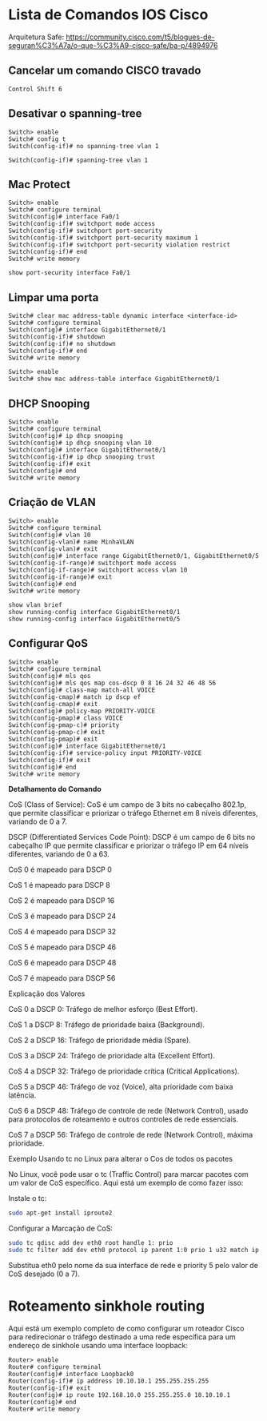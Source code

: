 # Lista de Comandos IOS Cisco

Arquitetura Safe: https://community.cisco.com/t5/blogues-de-seguran%C3%A7a/o-que-%C3%A9-cisco-safe/ba-p/4894976

## Cancelar um comando CISCO travado

```ios
Control Shift 6
```

## Desativar o spanning-tree

```ios
Switch> enable
Switch# config t
Switch(config-if)# no spanning-tree vlan 1

Switch(config-if)# spanning-tree vlan 1
```

## Mac Protect

```ios
Switch> enable
Switch# configure terminal
Switch(config)# interface Fa0/1
Switch(config-if)# switchport mode access
Switch(config-if)# switchport port-security
Switch(config-if)# switchport port-security maximum 1
Switch(config-if)# switchport port-security violation restrict
Switch(config-if)# end
Switch# write memory

show port-security interface Fa0/1
```

## Limpar uma porta

```ios
Switch# clear mac address-table dynamic interface <interface-id>
Switch# configure terminal
Switch(config)# interface GigabitEthernet0/1
Switch(config-if)# shutdown
Switch(config-if)# no shutdown
Switch(config-if)# end
Switch# write memory

Switch> enable
Switch# show mac address-table interface GigabitEthernet0/1
```

## DHCP Snooping

```ios
Switch> enable
Switch# configure terminal
Switch(config)# ip dhcp snooping
Switch(config)# ip dhcp snooping vlan 10
Switch(config)# interface GigabitEthernet0/1
Switch(config-if)# ip dhcp snooping trust
Switch(config-if)# exit
Switch(config)# end
Switch# write memory
```

## Criação de VLAN

```ios
Switch> enable
Switch# configure terminal
Switch(config)# vlan 10
Switch(config-vlan)# name MinhaVLAN
Switch(config-vlan)# exit
Switch(config)# interface range GigabitEthernet0/1, GigabitEthernet0/5
Switch(config-if-range)# switchport mode access
Switch(config-if-range)# switchport access vlan 10
Switch(config-if-range)# exit
Switch(config)# end
Switch# write memory

show vlan brief
show running-config interface GigabitEthernet0/1
show running-config interface GigabitEthernet0/5
```

## Configurar QoS

```ios
Switch> enable
Switch# configure terminal
Switch(config)# mls qos
Switch(config)# mls qos map cos-dscp 0 8 16 24 32 46 48 56
Switch(config)# class-map match-all VOICE
Switch(config-cmap)# match ip dscp ef
Switch(config-cmap)# exit
Switch(config)# policy-map PRIORITY-VOICE
Switch(config-pmap)# class VOICE
Switch(config-pmap-c)# priority
Switch(config-pmap-c)# exit
Switch(config-pmap)# exit
Switch(config)# interface GigabitEthernet0/1
Switch(config-if)# service-policy input PRIORITY-VOICE
Switch(config-if)# exit
Switch(config)# end
Switch# write memory
```

**Detalhamento do Comando**

CoS (Class of Service): CoS é um campo de 3 bits no cabeçalho 802.1p, que permite classificar e priorizar o tráfego Ethernet em 8 níveis diferentes, variando de 0 a 7.

DSCP (Differentiated Services Code Point): DSCP é um campo de 6 bits no cabeçalho IP que permite classificar e priorizar o tráfego IP em 64 níveis diferentes, variando de 0 a 63.

CoS 0 é mapeado para DSCP 0

CoS 1 é mapeado para DSCP 8

CoS 2 é mapeado para DSCP 16

CoS 3 é mapeado para DSCP 24

CoS 4 é mapeado para DSCP 32

CoS 5 é mapeado para DSCP 46

CoS 6 é mapeado para DSCP 48

CoS 7 é mapeado para DSCP 56

Explicação dos Valores

CoS 0 a DSCP 0: Tráfego de melhor esforço (Best Effort).

CoS 1 a DSCP 8: Tráfego de prioridade baixa (Background).

CoS 2 a DSCP 16: Tráfego de prioridade média (Spare).

CoS 3 a DSCP 24: Tráfego de prioridade alta (Excellent Effort).

CoS 4 a DSCP 32: Tráfego de prioridade crítica (Critical Applications).

CoS 5 a DSCP 46: Tráfego de voz (Voice), alta prioridade com baixa latência.

CoS 6 a DSCP 48: Tráfego de controle de rede (Network Control), usado para protocolos de roteamento e outros controles de rede essenciais.

CoS 7 a DSCP 56: Tráfego de controle de rede (Network Control), máxima prioridade.

Exemplo Usando tc no Linux para alterar o Cos de todos os pacotes

No Linux, você pode usar o tc (Traffic Control) para marcar pacotes com um valor de CoS específico. Aqui está um exemplo de como fazer isso:

Instale o tc:

```bash
sudo apt-get install iproute2
```

Configurar a Marcação de CoS:

```bash
sudo tc qdisc add dev eth0 root handle 1: prio
sudo tc filter add dev eth0 protocol ip parent 1:0 prio 1 u32 match ip src 0/0 flowid 1:1 action skbedit priority 5
```

Substitua eth0 pelo nome da sua interface de rede e priority 5 pelo valor de CoS desejado (0 a 7).

# Roteamento sinkhole routing

Aqui está um exemplo completo de como configurar um roteador Cisco para redirecionar o tráfego destinado a uma rede específica para um endereço de sinkhole usando uma interface loopback:

```ios
Router> enable
Router# configure terminal
Router(config)# interface Loopback0
Router(config-if)# ip address 10.10.10.1 255.255.255.255
Router(config-if)# exit
Router(config)# ip route 192.168.10.0 255.255.255.0 10.10.10.1
Router(config)# end
Router# write memory
```
